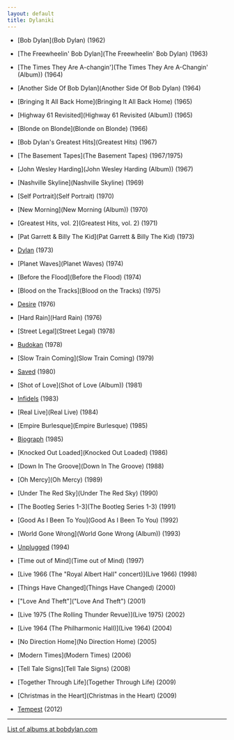 ```yaml
---
layout: default
title: Dylaniki
---
```


-   [Bob Dylan](Bob Dylan) (1962)
-   [The Freewheelin' Bob Dylan](The Freewheelin' Bob Dylan)
    (1963)
-   [The Times They Are
    A-changin'](The Times They Are A-Changin' (Album)) (1964)
-   [Another Side Of Bob Dylan](Another Side Of Bob Dylan)
    (1964)
-   [Bringing It All Back Home](Bringing It All Back Home)
    (1965)
-   [Highway 61 Revisited](Highway 61 Revisited (Album))
    (1965)
-   [Blonde on Blonde](Blonde on Blonde) (1966)
-   [Bob Dylan's Greatest Hits](Greatest Hits) (1967)
-   [The Basement Tapes](The Basement Tapes) (1967/1975)
-   [John Wesley Harding](John Wesley Harding (Album)) (1967)
-   [Nashville Skyline](Nashville Skyline) (1969)
-   [Self Portrait](Self Portrait) (1970)
-   [New Morning](New Morning (Album)) (1970)
-   [Greatest Hits, vol. 2](Greatest Hits, vol. 2) (1971)
-   [Pat Garrett & Billy The
    Kid](Pat Garrett & Billy The Kid) (1973)
-   [Dylan](Dylan) (1973)
-   [Planet Waves](Planet Waves) (1974)
-   [Before the Flood](Before the Flood) (1974)
-   [Blood on the Tracks](Blood on the Tracks) (1975)
-   [Desire](Desire) (1976)
-   [Hard Rain](Hard Rain) (1976)
-   [Street Legal](Street Legal) (1978)
-   [Budokan](Budokan) (1978)
-   [Slow Train Coming](Slow Train Coming) (1979)
-   [Saved](Saved (Album)) (1980)
-   [Shot of Love](Shot of Love (Album)) (1981)
-   [Infidels](Infidels) (1983)
-   [Real Live](Real Live) (1984)
-   [Empire Burlesque](Empire Burlesque) (1985)
-   [Biograph](Biograph) (1985)
-   [Knocked Out Loaded](Knocked Out Loaded) (1986)
-   [Down In The Groove](Down In The Groove) (1988)
-   [Oh Mercy](Oh Mercy) (1989)
-   [Under The Red Sky](Under The Red Sky) (1990)
-   [The Bootleg Series 1-3](The Bootleg Series 1-3) (1991)
-   [Good As I Been To You](Good As I Been To You) (1992)
-   [World Gone Wrong](World Gone Wrong (Album)) (1993)
-   [Unplugged](Unplugged) (1994)

-   [Time out of Mind](Time out of Mind) (1997)
-   [Live 1966 (The "Royal Albert Hall" concert)](Live 1966)
    (1998)
-   [Things Have Changed](Things Have Changed) (2000)
-   ["Love And Theft"]("Love And Theft") (2001)
-   [Live 1975 (The Rolling Thunder Revue)](Live 1975) (2002)
-   [Live 1964 (The Philharmonic Hall)](Live 1964) (2004)
-   [No Direction Home](No Direction Home) (2005)
-   [Modern Times](Modern Times) (2006)
-   [Tell Tale Signs](Tell Tale Signs) (2008)
-   [Together Through Life](Together Through Life) (2009)
-   [Christmas in the Heart](Christmas in the Heart) (2009)
-   [Tempest](Tempest (Album)) (2012)

* * * * *

[List of albums at bobdylan.com](http://www.bobdylan.com/albums/)
